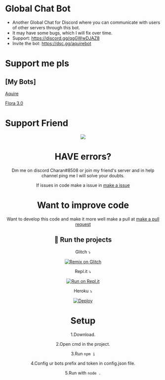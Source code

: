 # Global Chat Bot
- Another Global Chat for Discord where you can communicate with users of other servers through this bot.
- It may have some bugs, which I will fix over time.
- Support: https://discord.gg/qgGWwDJAZ8
- Invite the bot: https://dsc.gg/aquirebot

# Support me pls

##  [My Bots]
[Aquire](https://top.gg/bot/816987224662999040/invite)

[Flora 3.0](https://discord.com/oauth2/authorize?client_id=818410071653351474&scope=bot)
 
# Support Friend


<div align="center"> <a href="https://discord.com/invite/tsWa6CEupW"><img src="http://invidget.switchblade.xyz/uC5bAzvmX5"/></a>

# HAVE errors? 

Dm me on discord Charan#8508 or join my friend's server and in help channel ping me I will solve your doubts.

If issues in code make a issue in [make a issue](https://github.com/compteccharan/Global-Chat-Bot/issues)
  
# Want to improve code

Want to develop this code and make it more well make a pull at [make a pull request](https://github.com/compteccharan/Global-Chat-Bot/pulls)


## 💨 Run the projects
Glitch ⤵

[![Remix on Glitch](https://cdn.glitch.com/2703baf2-b643-4da7-ab91-7ee2a2d00b5b%2Fremix-button.svg)](https://glitch.com/edit/#!/import/github.com/compteccharan/Global-Chat-Bot)

Repl.it ⤵

[![Run on Repl.it](https://repl.it/badge/github/compteccharan/discord-hosting-bot)](https://github.com/compteccharan/Global-Chat-Bot)

Heroku ⤵

[![Deploy](https://www.herokucdn.com/deploy/button.svg)](https://heroku.com/deploy?template=https://github.com/compteccharan/Global-Chat-Bot)


# Setup
  
1.Download.
  
2.Open cmd in the project.
  
3.Run ```npm i```
  
4.Config ur bots prefix and token in config.json file.
  
5.Run with ```node .```
